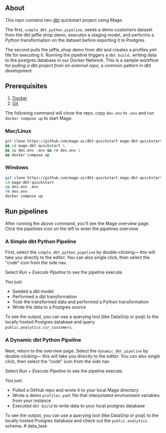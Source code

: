 ## About

This repo contains two [dbt](https://getdbt.com/) quickstart project using Mage. 

The first, `simple_dbt_python_pipeline`, seeds a demo _customers_ dataset from the dbt jaffle shop demo, 
executes a staging model, and performs a Python transformation on the dataset before exporting it to Postgres.

The second pulls the jaffle_shop demo from dbt and creates a profiles.yml file for executing it. Running the pipeline triggers a `dbt build,` 
writing data to the postgres database in our Docker Network. This is a sample workflow for _pulling a dbt project from an external repo_, 
a common pattern in dbt development.

## Prerequisites
1. [Docker](https://docs.docker.com/engine/install/)
2. [Git](https://git-scm.com/book/en/v2/Getting-Started-Installing-Git)

The following command will clone the repo, copy `dev.env` to `.env` and run `docker compose up` to start Mage.

### Mac/Linux

```bash
git clone https://github.com/mage-ai/dbt-quickstart mage-dbt-quickstart \
&& cd mage-dbt-quickstart \
&& cp dev.env .env && rm dev.env \
&& docker compose up
```

### Windows

```bash
git clone https://github.com/mage-ai/dbt-quickstart mage-dbt-quickstart 
cd mage-dbt-quickstart
cp dev.env .env
rm dev.env
docker compose up
```

## Run pipelines

After running the above command, you'll see the Mage overview page. Click the pipelines icon on the left to enter the pipelines overview.

### A Simple dbt Python Pipeline

First, select the `simple_dbt_python_pipeline` by double-clicking— this will take you directly to the editor. You can also single click, 
then select the "code" icon from the side nav.

Select _Run_ + _Execute Pipeline_ to see the pipeline execute. 

You just:
- Seeded a dbt model
- Performed a dbt transformation
- Took the transformed data and performed a Python transformation
- Wrote the data to a Postgres source

To see the output, you can use a querying tool (like DataGrip or psql) to the locally hosted Postgres database and query `public.analytics.cur_customers`.

### A Dynamic dbt Python Pipeline

Next, return to the overview page. Select the `dynamic_dbt_pipeline` by double-clicking— this will take you directly to the editor. You can also single click, 
then select the "code" icon from the side nav.

Select _Run_ + _Execute Pipeline_ to see the pipeline execute. 

You just:
- Pulled a GitHub repo and wrote it to your local Mage directory
- Wrote a demo `profiles.yaml` file that interpolated environment variables from your instance
- Executed `dbt build` to write data to your local postgres database

To see the output, you can use a querying tool (like DataGrip or psql) to the locally hosted Postgres database and check out the `public.analytics` schema.
#   d a t a _ t a s k  
 